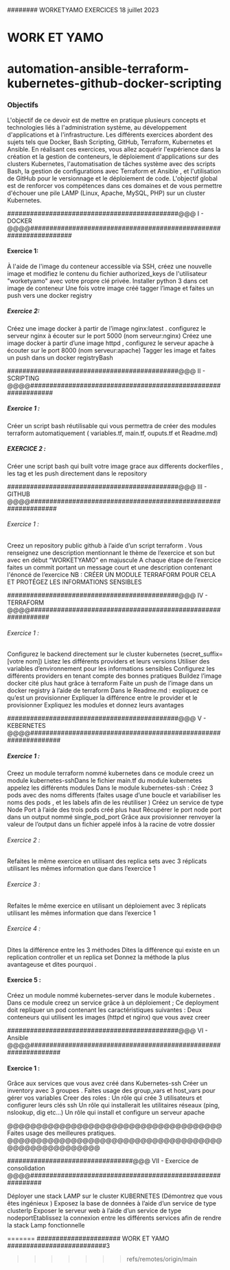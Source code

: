 ######## WORKETYAMO EXERCICES 18 juillet 2023

# WORK ET YAMO 




# automation-ansible-terraform-kubernetes-github-docker-scripting



### Objectifs

L'objectif de ce devoir est de mettre en pratique plusieurs concepts et technologies liés à
l'administration système, au développement d'applications et à l'infrastructure. Les différents
exercices abordent des sujets tels que Docker, Bash Scripting, GitHub, Terraform, Kubernetes et
Ansible. En réalisant ces exercices, vous allez acquérir l'expérience dans la création et la gestion de
conteneurs, le déploiement d'applications sur des clusters Kubernetes, l'automatisation de tâches
système avec des scripts Bash, la gestion de configurations avec Terraform et Ansible , et
l'utilisation de GitHub pour le versionnage et le déploiement de code. L'objectif global est de
renforcer vos compétences dans ces domaines et de vous permettre d'échouer une pile LAMP
(Linux, Apache, MySQL, PHP) sur un cluster Kubernetes.



#############################################@@@  I - DOCKER    @@@@###################################################################

####  Exercice 1:

À l'aide de l'image du conteneur accessible via SSH, créez une nouvelle image et modifiez le
contenu du fichier authorized_keys de l'utilisateur "worketyamo" avec votre propre clé privée.
Installer python 3 dans cet image de conteneur
Une fois votre image créé tagger l’image et faites un push vers une docker registry

##### Exercice 2:

Créez une image docker à partir de l’image nginx:latest . configurez le serveur nginx à écouter sur
le port 5000 (nom serveur:nginx)
Créez une image docker à partir d’une image httpd , configurez le serveur apache à écouter sur le
port 8000 (nom serveur:apache)
Tagger les image et faites un push dans un docker registryBash 

#############################################@@@  II - SCRIPTING    @@@@##############################################################

##### Exercice 1 :

Créer un script bash réutilisable qui vous permettra de créer des modules terraform
automatiquement ( variables.tf, main.tf, ouputs.tf et Readme.md)

##### EXERCICE 2 : 

Créer une script bash qui built votre image grace aux differents dockerfiles , les tag et les push
directement dans le repository


#############################################@@@  III - GITHUB    @@@@###############################################################

###### Exercice 1 :

Creez un repository public github à l’aide d’un script terraform . Vous renseignez une description
mentionnant le thème de l’exercice et son but avec en début “WORKETYAMO” en majuscule
A chaque étape de l’exercice faites un commit portant un message court et une description
contenant l'énoncé de l’exercice
NB : CRÉER UN MODULE TERRAFORM POUR CELA ET PROTÉGEZ LES
INFORMATIONS SENSIBLES


#############################################@@@  IV - TERRAFORM    @@@@#############################################################
 
###### Exercice 1 :

Configurez le backend directement sur le cluster kubernetes (secret_suffix=[votre nom])
Listez les différents providers et leurs versions
Utiliser des variables d’environnement pour les informations sensibles
Configurez les différents providers en tenant compte des bonnes pratiques
Buildez l’image docker cité plus haut grâce à terraform
Faite un push de l’image dans un docker registry à l’aide de terraform
Dans le Readme.md :
expliquez ce qu’est un provisionner
Expliquer la différence entre le provider et le provisionner
Expliquez les modules et donnez leurs avantages


#############################################@@@  V - KEBERNETES    @@@@################################################################

##### Exercice 1 :

Creez un module terraform nommé kubernetes dans ce module creez un module kubernetes-sshDans le fichier main.tf du module kubernetes appelez les différents modules
Dans le module kubernetes-ssh :
Créez 3 pods avec des noms differents (faites usage d’une boucle et variabiliser les noms des pods ,
et les labels afin de les réutiliser )
Créez un service de type Node Port à l’aide des trois pods créé plus haut
Récupérer le port node port dans un output nommé single_pod_port
Grâce aux provisionner renvoyer la valeur de l’output dans un fichier appelé infos à la racine de
votre dossier


###### Exercice 2 :

Refaites le même exercice en utilisant des replica sets avec 3 réplicats utilisant les mêmes
information que dans l’exercice 1

###### Exercice 3 :

Refaites le même exercice en utilisant un déploiement avec 3 réplicats utilisant les mêmes
information que dans l’exercice 1

###### Exercice 4 :

Dites la différence entre les 3 méthodes
Dites la différence qui existe en un replication controller et un replica set
Donnez la méthode la plus avantageuse et dites pourquoi .

#### Exercice 5 :

Créez un module nommé kubernetes-server dans le module kubernetes .
Dans ce module creez un service grâce à un déploiement ; Ce deployment doit repliquer un pod
contenant les caractéristiques suivantes :
Deux conteneurs qui utilisent les images (httpd et nginx) que vous avez creer


#############################################@@@  VI - Ansible    @@@@################################################################


####  Exercice 1 :

Grâce aux services que vous avez créé dans Kubernetes-ssh Créer un inventory avec 3 groupes .
Faites usage des group_vars et host_vars pour gérer vos variables
Creer des roles :
Un rôle qui crée 3 utilisateurs et configurer leurs clés ssh
Un rôle qui installerait les utilitaires réseaux (ping, nslookup, dig etc…)
Un rôle qui install et configure un serveur apache



@@@@@@@@@@@@@@@@@@@@@@@@@@@@@@@@@@@@@   Faites usage des meilleures pratiques.   @@@@@@@@@@@@@@@@@@@@@@@@@@@@@@@@@@@@@@@@@@@@@@@@@@@@@

#################################@@@  VII - Exercice de consolidation @@@@###########################################################

Déployer une stack LAMP sur le cluster KUBERNETES (Démontrez que vous êtes ingénieux )
Exposez la base de données à l’aide d’un service de type clusterIp
Exposer le serveur web à l’aide d’un service de type nodeportEtablissez la connexion entre les différents services afin de rendre la stack Lamp fonctionnelle








=======
                                         ###################### WORK ET YAMO ##########################3
>>>>>>> refs/remotes/origin/main
